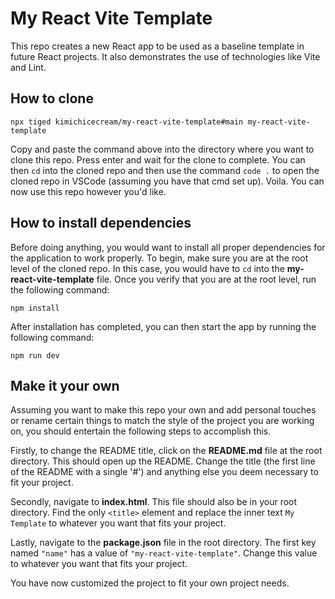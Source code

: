 # My React Vite Template

This repo creates a new React app to be used as a baseline template in future React projects. It also demonstrates the use of technologies like Vite and Lint.

## How to clone

```plaintext
npx tiged kimichicecream/my-react-vite-template#main my-react-vite-template
```

Copy and paste the command above into the directory where you want to clone this repo. Press enter and wait for the clone to complete. You can then `cd` into the cloned repo and then use the command `code .` to open the cloned repo in VSCode (assuming you have that cmd set up). Voila. You can now use this repo however you'd like.

## How to install dependencies

Before doing anything, you would want to install all proper dependencies for the application to work properly. To begin, make sure you are at the root level of the cloned repo. In this case, you would have to `cd` into the **my-react-vite-template** file. Once you verify that you are at the root level, run the following command:

```plaintext
npm install
```

After installation has completed, you can then start the app by running the following command:
```plaintext
npm run dev
```

## Make it your own

Assuming you want to make this repo your own and add personal touches or rename certain things to match the style of the project you are working on, you should entertain the following steps to accomplish this.

Firstly, to change the README title, click on the **README.md** file at the root directory. This should open up the README. Change the title (the first line of the README with a single '#') and anything else you deem necessary to fit your project.

Secondly, navigate to **index.html**. This file should also be in your root directory. Find the only `<title>` element and replace the inner text `My Template` to whatever you want that fits your project.

Lastly, navigate to the **package.json** file in the root directory. The first key named `"name"` has a value of `"my-react-vite-template"`. Change this value to whatever you want that fits your project.

You have now customized the project to fit your own project needs.
